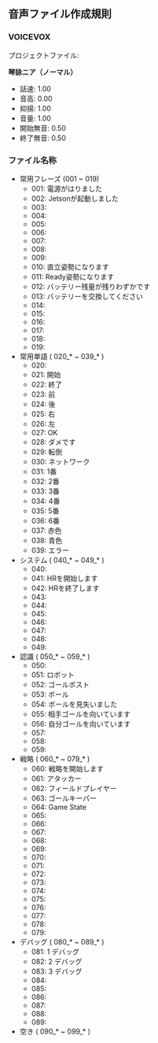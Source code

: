 ## 音声ファイル作成規則

### VOICEVOX

プロジェクトファイル: 

**琴詠ニア（ノーマル）**
- 話速: 1.00
- 音高: 0.00
- 抑揚: 1.00
- 音量: 1.00
- 開始無音: 0.50
- 終了無音: 0.50

### ファイル名称

- 常用フレーズ (001 ~ 019)
  - 001: 電源がはりました
  - 002: Jetsonが起動しました
  - 003: 
  - 004: 
  - 005: 
  - 006: 
  - 007: 
  - 008: 
  - 009: 
  - 010: 直立姿勢になります
  - 011: Ready姿勢になります
  - 012: バッテリー残量が残りわずかです
  - 013: バッテリーを交換してください
  - 014: 
  - 015: 
  - 016: 
  - 017: 
  - 018: 
  - 019: 
- 常用単語 ( 020_* ~ 039_* )
  - 020:
  - 021: 開始
  - 022: 終了
  - 023: 前
  - 024: 後
  - 025: 右
  - 026: 左
  - 027: OK
  - 028: ダメです
  - 029: 転倒
  - 030: ネットワーク
  - 031: 1番
  - 032: 2番
  - 033: 3番
  - 034: 4番
  - 035: 5番
  - 036: 6番
  - 037: 赤色
  - 038: 青色
  - 039: エラー
- システム ( 040_* ~ 049_* )
  - 040: 
  - 041: HRを開始します
  - 042: HRを終了します
  - 043: 
  - 044: 
  - 045: 
  - 046: 
  - 047: 
  - 048: 
  - 049: 
- 認識 ( 050_* ~ 059_* )
  - 050: 
  - 051: ロボット
  - 052: ゴールポスト
  - 053: ボール
  - 054: ボールを見失いました
  - 055: 相手ゴールを向いています
  - 056: 自分ゴールを向いています
  - 057: 
  - 058: 
  - 059: 
- 戦略 ( 060_* ~ 079_* )
  - 060: 戦略を開始します
  - 061: アタッカー
  - 062: フィールドプレイヤー
  - 063: ゴールキーパー
  - 064: Game State
  - 065: 
  - 066: 
  - 067: 
  - 068: 
  - 069: 
  - 070: 
  - 071: 
  - 072: 
  - 073: 
  - 074: 
  - 075: 
  - 076: 
  - 077: 
  - 078: 
  - 079: 
- デバッグ ( 080_* ~ 089_* )
  - 081: 1 デバッグ
  - 082: 2 デバッグ
  - 083: 3 デバッグ
  - 084: 
  - 085: 
  - 086: 
  - 087: 
  - 088: 
  - 089: 
- 空き ( 090_* ~ 099_* )